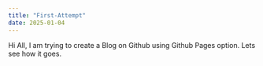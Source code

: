 ```yaml
---
title: "First-Attempt"
date: 2025-01-04
---
```


Hi All, 
 I am trying to create a Blog on Github using Github Pages option.
 Lets see how it goes. 
